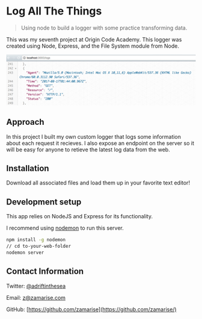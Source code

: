 # Log All The Things
> Using node to build a logger with some practice transforming data.

This was my seventh project at Origin Code Academy. This logger was created using Node, Express, and the File System module from Node.

![](log.png)

## Approach

In this project I built my own custom logger that logs some information about each request it recieves. I also expose an endpoint on the server so it will be easy for anyone to retieve the latest log data from the web.

## Installation

Download all associated files and load them up in your favorite text editor!

## Development setup

This app relies on NodeJS and Express for its functionality.

I recommend using [nodemon](https://www.npmjs.com/package/nodemon) to run this server.

```sh
npm install -g nodemon
// cd to-your-web-folder
nodemon server
```

## Contact Information

Twitter: [@adriftinthesea](https://twitter.com/adriftinthesea)

Email: z@zamarise.com

GitHub: [https://github.com/zamarise](https://github.com/zamarise/)
